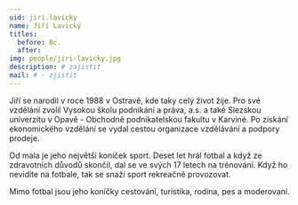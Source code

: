```yaml
---
uid: jiri.lavicky
name: Jiří Lavický
titles:
  before: Bc.
  after:
img: people/jiri-lavicky.jpg
description: # zajistit
mail: # - zjistit
---
```


Jiří se narodil v roce 1988 v Ostravě, kde taky celý život žije. Pro své vzdělání zvolil Vysokou školu podnikání a práva, a.s. a také Slezskou univerzitu v Opavě - Obchodně podnikatelskou fakultu v Karviné. Po získání ekonomického vzdělání se vydal cestou organizace vzdělávání a podpory prodeje.

Od mala je jeho největší koníček sport. Deset let hrál fotbal a když ze zdravotních důvodů skončil, dal se ve svých 17 letech na trénování. Když ho nevidíte na fotbale, tak se snaží sport rekreačně provozovat.

Mimo fotbal jsou jeho koníčky cestování, turistika, rodina, pes a moderovaní.
